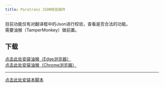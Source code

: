 ```yaml
---
title: Paratranz JSON校验插件
---
```

目前功能仅有对翻译框中的Json进行校验，查看是否合法的功能。  
需要油猴（TamperMonkey）做前置。

## 下载

[点击此处安装油猴（Edge浏览器）](https://microsoftedge.microsoft.com/addons/detail/%E7%AF%A1%E6%94%B9%E7%8C%B4/iikmkjmpaadaobahmlepeloendndfphd)  
[点击此处安装油猴（Chrome浏览器）](https://chromewebstore.google.com/detail/dhdgffkkebhmkfjojejmpbldmpobfkfo)

-----

[点击此处安装本脚本](https://dev.zeroasso.top/files/Paratranz_JSON_Tester-0.1.0.user.js)